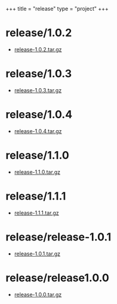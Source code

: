 +++
title = "release"
type = "project"
+++

# release/1.0.2
* [release-1.0.2.tar.gz](/release/release/1.0.2/release-1.0.2.tar.gz)

# release/1.0.3
* [release-1.0.3.tar.gz](/release/release/1.0.3/release-1.0.3.tar.gz)

# release/1.0.4
* [release-1.0.4.tar.gz](/release/release/1.0.4/release-1.0.4.tar.gz)

# release/1.1.0
* [release-1.1.0.tar.gz](/release/release/1.1.0/release-1.1.0.tar.gz)

# release/1.1.1
* [release-1.1.1.tar.gz](/release/release/1.1.1/release-1.1.1.tar.gz)

# release/release-1.0.1
* [release-1.0.1.tar.gz](/release/release/release-1.0.1/release-1.0.1.tar.gz)

# release/release1.0.0
* [release-1.0.0.tar.gz](/release/release/release1.0.0/release-1.0.0.tar.gz)